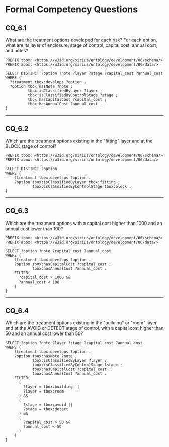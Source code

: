 # Formal Competency Questions
## CQ_6.1
What are the treatment options developed for each risk? For each option, what are its layer of enclosure, stage of control, capital cost, annual cost, and notes?

```SPARQL
PREFIX tbox: <https://w3id.org/sirius/ontology/development/06/schema/>
PREFIX abox: <https://w3id.org/sirius/ontology/development/06/data/>

SELECT DISTINCT ?option ?note ?layer ?stage ?capital_cost ?annual_cost
WHERE {
  ?treatment tbox:develops ?option .
  ?option tbox:hasNote ?note ;
          tbox:isClassifiedByLayer ?layer ;
          tbox:isClassifiedByControlStage ?stage ;
          tbox:hasCapitalCost ?capital_cost ;
          tbox:hasAnnualCost ?annual_cost .
}
```

***

## CQ_6.2
Which are the treatment options existing in the "fitting" layer and at the BLOCK stage of control?

```SPARQL
PREFIX tbox: <https://w3id.org/sirius/ontology/development/06/schema/>
PREFIX abox: <https://w3id.org/sirius/ontology/development/06/data/>

SELECT DISTINCT ?option
WHERE {
    ?treatment tbox:develops ?option .
    ?option tbox:isClassifiedByLayer tbox:fitting ;
            tbox:isClassifiedByControlStage tbox:block .
}
```

***

## CQ_6.3
Which are the treatment options with a capital cost higher than 1000 and an annual cost lower than 100?

```SPARQL
PREFIX tbox: <https://w3id.org/sirius/ontology/development/06/schema/>
PREFIX abox: <https://w3id.org/sirius/ontology/development/06/data/>

SELECT ?option ?note ?capital_cost ?annual_cost
WHERE {
    ?treatment tbox:develops ?option .
    ?option tbox:hasCapitalCost ?capital_cost ;
            tbox:hasAnnualCost ?annual_cost .
    FILTER(
      ?capital_cost > 1000 &&
      ?annual_cost < 100
    )
}
```

***

## CQ_6.4
Which are the treatment options existing in the "building" or "room" layer and at the AVOID or DETECT stage of control, with a capital cost higher than 50 and an annual cost lower than 50?

```SPARQL
SELECT ?option ?note ?layer ?stage ?capital_cost ?annual_cost
WHERE {
    ?treatment tbox:develops ?option .
    ?option tbox:hasNote ?note ;
            tbox:isClassifiedByLayer ?layer ;
            tbox:isClassifiedByControlStage ?stage ;
            tbox:hasCapitalCost ?capital_cost ;
            tbox:hasAnnualCost ?annual_cost .
    FILTER(
      (
        ?layer = tbox:building ||
        ?layer = tbox:room
      ) &&
      (
        ?stage = tbox:avoid ||
        ?stage = tbox:detect
      ) &&
      (
        ?capital_cost > 50 &&
        ?annual_cost < 50
      )
    )
}
```